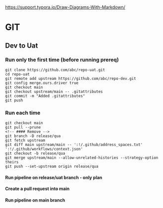 https://support.typora.io/Draw-Diagrams-With-Markdown/

# GIT
## Dev to Uat
### Run only the first time (before running prereq)
```git
git clone https://github.com/abc/repo-uat.git
cd repo-uat
git remote add upstream https://github.com/abc/repo-dev.git
git config merge.ours.driver true
git checkout main
git checkout upstream/main -- .gitattributes
git commit -m "Added .gitattributes"
git push
```
### Run each time
```git
git checkout main
git pull --prune
<!-- #### Remove -->
git branch -D release/qua
git fetch upstream
git diff main upstream/main -- ':!/.github/address_spaces.txt' ':!/.github/workflows/context.json'
git checkout -b release/qua
git merge upstream/main --allow-unrelated-histories --strategy-option theirs
git push --set-upstream origin release/qua
```
#### Run pipeline on release/uat branch - only plan
#### Create a pull request into main
#### Run pipeline on main branch